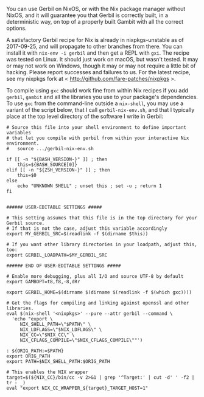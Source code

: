 You can use Gerbil on NixOS, or with the Nix package manager without NixOS,
and it will guarantee you that Gerbil is correctly built, in a deterministic way,
on top of a properly built Gambit with all the correct options.

A satisfactory Gerbil recipe for Nix is already in nixpkgs-unstable as of 2017-09-25,
and will propagate to other branches from there.
You can install it with `nix-env -i gerbil` and then get a REPL with `gxi`.
The recipe was tested on Linux. It should just work on macOS, but wasn't tested.
It may or may not work on Windows, though it may or may not require a little bit of hacking.
Please report successes and failures to us.
For the latest recipe, see my nixpkgs fork at < http://github.com/fare-patches/nixpkgs >.

To compile using `gxc` should work fine from within Nix recipes
if you add `gerbil`, `gambit` and all the libraries you use to your package's dependencies.
To use `gxc` from the command-line outside a `nix-shell`, you may use a variant of the script below,
that I call `gerbil-nix-env.sh`, and that I typically place at the top level directory
of the software I write in Gerbil:

```
# Source this file into your shell environment to define important variables
# that let you compile with gerbil from within your interactive Nix environment.
#   source .../gerbil-nix-env.sh

if [[ -n "${BASH_VERSION-}" ]] ; then
    this=${BASH_SOURCE[0]}
elif [[ -n "${ZSH_VERSION-}" ]] ; then
    this=$0
else
    echo "UNKNOWN SHELL" ; unset this ; set -u ; return 1
fi


###### USER-EDITABLE SETTINGS #####

# This setting assumes that this file is in the top directory for your Gerbil source.
# If that is not the case, adjust this variable accordingly
export MY_GERBIL_SRC=$(readlink -f $(dirname $this))

# If you want other library directories in your loadpath, adjust this, too:
export GERBIL_LOADPATH=$MY_GERBIL_SRC

###### END OF USER-EDITABLE SETTINGS #####

# Enable more debugging, plus all I/O and source UTF-8 by default
export GAMBOPT=t8,f8,-8,dRr

export GERBIL_HOME=$(dirname $(dirname $(readlink -f $(which gxc))))

# Get the flags for compiling and linking against openssl and other libraries.
eval $(nix-shell '<nixpkgs>' --pure --attr gerbil --command \
  'echo "export \
     NIX_SHELL_PATH=\"$PATH\" \
     NIX_LDFLAGS=\"$NIX_LDFLAGS\" \
     NIX_CC=\"$NIX_CC\" \
     NIX_CFLAGS_COMPILE=\"$NIX_CFLAGS_COMPILE\""')

: ${ORIG_PATH:=$PATH}
export ORIG_PATH
export PATH=$NIX_SHELL_PATH:$ORIG_PATH

# This enables the NIX wrapper
target=$(${NIX_CC}/bin/cc -v 2>&1 | grep '^Target:' | cut -d' ' -f2 | tr - _)
eval "export NIX_CC_WRAPPER_${target}_TARGET_HOST=1"
```
